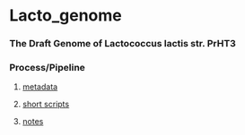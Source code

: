 # Lacto_genome

### The Draft Genome of Lactococcus lactis str. PrHT3

### Process/Pipeline

1. [metadata](/metadata.md)

2. [short scripts](/scripts.md)

3. [notes](/notes.md)
